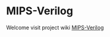 MIPS-Verilog
============
Welcome visit project wiki [MIPS-Verilog](https://github.com/jackyang74/MIPS-Verilog/wiki)
